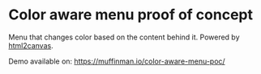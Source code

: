 # Color aware menu proof of concept

Menu that changes color based on the content behind it. Powered by [html2canvas](https://html2canvas.hertzen.com/).

Demo available on:
https://muffinman.io/color-aware-menu-poc/
